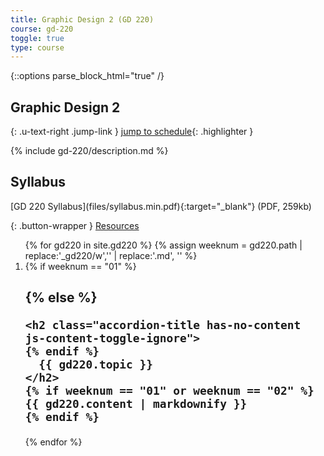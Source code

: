```yaml
---
title: Graphic Design 2 (GD 220)
course: gd-220
toggle: true
type: course
---
```


{::options parse_block_html="true" /}
<section>

Graphic Design 2
================

{: .u-text-right .jump-link }
[jump to schedule](#week01){: .highlighter }

{% include gd-220/description.md %}

</section>

<aside>

Syllabus
--------

<span class="highlighter">
[GD 220 Syllabus](files/syllabus.min.pdf){:target="_blank"} (PDF, 259kb)
</span>


<!-- {% include gd-220/projects.md %} -->

<!-- {% include gd-220/rubric.md %} -->

<!-- {: .button-wrapper }
<a href="{{ site.baseurl }}{% link gd-220/hints/index.md %}" class="button--bordered">
<span class="button__borders"></span>
Hints + Tips</a> -->

{: .button-wrapper }
<a href="{{ site.baseurl }}{% link gd2-resources.md  %}" class="button--bordered">
<span class="button__borders"></span>
Resources</a>

</aside>

<ol class="u-list-reset schedule-list">
{% for gd220 in site.gd220 %}
{% assign weeknum = gd220.path | replace:'_gd220/w','' | replace:'.md', '' %}

  <li class="accordion-wrapper" id="week{{ weeknum }}">
    {% if weeknum == "01" %}
    <h2 class="accordion-title js-trigger-content-toggle">
    {% else %}
    <!-- <h2 class="accordion-title{% if gd220.empty %} has-no-content js-content-toggle-ignore{% else %} js-trigger-content-toggle{% endif %}"> -->

    <h2 class="accordion-title has-no-content js-content-toggle-ignore">
    {% endif %}
      {{ gd220.topic }}
    </h2>
    {% if weeknum == "01" or weeknum == "02" %}
    {{ gd220.content | markdownify }}
    {% endif %}
  </li>

{% endfor %}
</ol>
